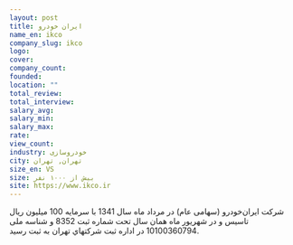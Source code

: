 ```yaml
---
layout: post
title: ایران خودرو
name_en: ikco
company_slug: ikco
logo: 
cover: 
company_count:
founded:
location: ""
total_review: 
total_interview: 
salary_avg: 
salary_min: 
salary_max: 
rate: 
view_count: 
industry: خودروسازی
city: تهران, تهران
size_en: VS
size: بیش از ۱۰۰۰ نفر
site: https://www.ikco.ir
---
```


شرکت ايران‌خودرو (سهامی عام) در مرداد ماه سال 1341 با سرمایه 100 میلیون ریال تاسیس و در شهریور ماه همان سال تحت شماره ثبت  8352 و شناسه ملی 10100360794 در اداره ثبت شرکتهاي تهران به ثبت رسید. 
